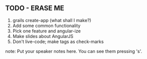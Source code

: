 ##  TODO - ERASE ME

1. grails create-app (what shall I make?)
2. Add some common functionality
3. Pick one feature and angular-ize
4. Make slides about AngularJS
5. Don't live-code; make tags as check-marks

note:
    Put your speaker notes here.
    You can see them pressing 's'.
